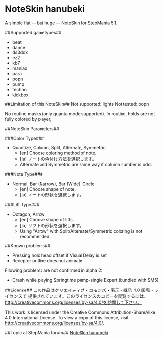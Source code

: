 NoteSkin hanubeki
=================

A simple flat -- but huge -- NoteSkin for StepMania 5.1.

##Supported gametypes##
* beat
* dance
* ds3ddx
* ez2
* kb7
* maniax
* para
* popn
* pump
* techno
* kickbox

##Limitation of this NoteSkin##
Not supported: lights
Not tested: popn

No routine masks (only quanta mode supported).
In routine, holds are not fully colored by player,

##NoteSkin Parameters##

###Color Type###
* Quantize, Column, Split, Alternate, Symmetric
    * [en] Choose coloring method of note.
    * [ja] ノートの色付け方法を選択します。
    * Alternate and Symmetric are same way if column number is odd.

###Note Type###
* Normal, Bar (Narrow), Bar (Wide), Circle
    * [en] Choose shape of note.
    * [ja] ノートの形状を選択します。

###Lift Type###
* Octagon, Arrow
    * [en] Choose shape of lifts.
    * [ja] リフトの形状を選択します。
    * Using "Arrow" with Split/Alternate/Symmetric coloring is not recommended.

##Known problems##
* Pressing hold head offset if Visual Delay is set
* Receptor outline does not animate

Fllowing problems are not confirmed in alpha 2:
* Crash while playing Springtime pump-single Expert (bundled with SM5)

##License##
この作品はクリエイティブ・コモンズ・表示 - 継承 4.0 国際・ライセンスで
提供されています。このライセンスのコピーを閲覧するには、
http://creativecommons.org/licenses/by-sa/4.0/を訪問して下さい。

This work is licensed under the Creative Commons Attribution-ShareAlike 4.0
International License. To view a copy of this license,
visit http://creativecommons.org/licenses/by-sa/4.0/.

##Topic at StepMania forum##
[NoteSkin hanubeki](http://www.stepmania.com/forums/themes/show/4557)
